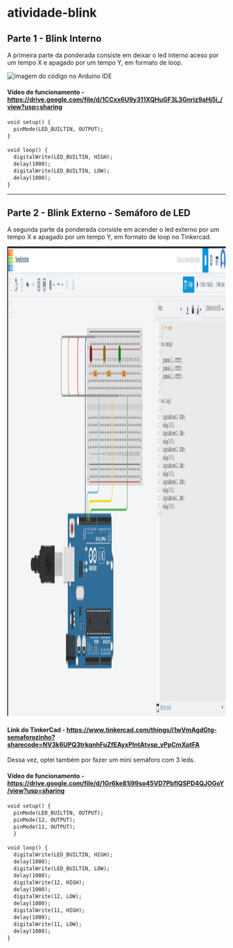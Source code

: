 # atividade-blink

## Parte 1 - Blink Interno

A primeira parte da ponderada consiste em deixar o led interno aceso por um tempo X e apagado por um tempo Y, em formato de loop.

<img width="1920" height="1080" alt="imagem do código no Arduino IDE" src="https://github.com/user-attachments/assets/52008288-85fa-4893-ad1c-23245c5dc837" />


#### Vídeo de funcionamento - https://drive.google.com/file/d/1CCxx6U9y311XQHuGF3L3Gnriz9aHj5i_/view?usp=sharing

```Arduino
void setup() {
  pinMode(LED_BUILTIN, OUTPUT);
}

void loop() {
  digitalWrite(LED_BUILTIN, HIGH);
  delay(1000);
  digitalWrite(LED_BUILTIN, LOW);
  delay(1000);
}
```

<hr>

## Parte 2 - Blink Externo - Semáforo de LED

A segunda parte da ponderada consiste em acender o led externo por um tempo X e apagado por um tempo Y, em formato de loop no Tinkercad.

<img width='1920' height='1080' alt='imagem do código no Arduino IDE' src='https://github.com/ntsfelipe/atividade-blink/blob/066d752e81d5439f18cf0964fc87c88fb00b9930/semaforo%20arduinop.png'/>

#### Link do TinkerCad - https://www.tinkercad.com/things/i1wVmAgdGtg-semaforozinho?sharecode=NV3k6UPQ3trkqnhFuZfEAyxPIntAtvsp_vPpCmXptFA

Dessa vez, optei também por fazer um mini semáforo com 3 leds.

#### Vídeo de funcionamento - https://drive.google.com/file/d/1Gr6ke81j99so45VD7PbflQSPD4QJOGoY/view?usp=sharing

```Arduino
void setup() {
  pinMode(LED_BUILTIN, OUTPUT);
  pinMode(12, OUTPUT);
  pinMode(11, OUTPUT);
  }

void loop() {
  digitalWrite(LED_BUILTIN, HIGH);
  delay(1000);
  digitalWrite(LED_BUILTIN, LOW);
  delay(1000);
  digitalWrite(12, HIGH);
  delay(1000);
  digitalWrite(12, LOW);
  delay(1000);
  digitalWrite(11, HIGH);
  delay(1000);
  digitalWrite(11, LOW);
  delay(1000);
}

```
